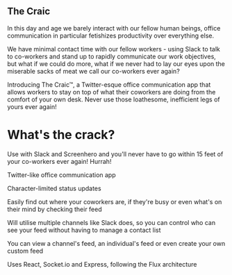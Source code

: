 ## The Craic

In this day and age we barely interact with our fellow human beings, office communication in particular fetishizes productivity over everything else.

We have minimal contact time with our fellow workers -  using Slack to talk to co-workers and stand up to rapidly communicate our work objectives, but what if we could do more, what if we never had to lay our eyes upon the miserable sacks of meat we call our co-workers ever again?

Introducing The Craic™, a Twitter-esque office communication app that allows workers to stay on top of what their coworkers are doing from the comfort of your own desk. Never use those loathesome, inefficient legs of yours ever again!

# What's the crack?

Use with Slack and Screenhero and you'll never have to go within 15 feet of your co-workers ever again! Hurrah!

Twitter-like office communication app

Character-limited status updates

Easily find out where your coworkers are, if they're busy or even what's on their mind by checking their feed

Will utilise multiple channels like Slack does, so you can control who can see your feed without having to manage a contact list

You can view a channel's feed, an individual's feed or even create your own custom feed

Uses React, Socket.io and Express, following the Flux architecture
